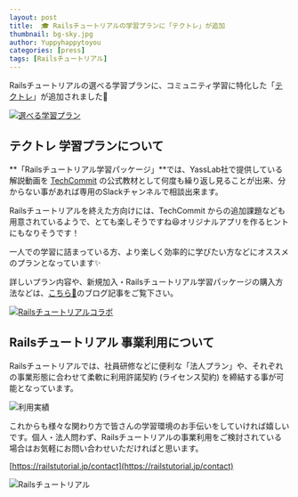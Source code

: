 ```yaml
---
layout: post
title:  🎓 Railsチュートリアルの学習プランに「テクトレ」が追加
thumbnail: bg-sky.jpg
author: Yuppyhappytoyou
categories: [press]
tags: [Railsチュートリアル]
---
```



Railsチュートリアルの選べる学習プランに、コミュニティ学習に特化した「[テクトレ](https://www.tech-commit.jp/)」が追加されました👏

[![選べる学習プラン](https://i.gyazo.com/ab647c91f9b5668ec20ee4de6d3988e2.png)](https://railstutorial.jp/)

## テクトレ 学習プランについて

**「Railsチュートリアル学習パッケージ」**では、YassLab社で提供している解説動画を [TechCommit](https://www.tech-commit.jp/) の公式教材として何度も繰り返し見ることが出来、分からない事があれば専用のSlackチャンネルで相談出来ます。

Railsチュートリアルを終えた方向けには、TechCommit からの追加課題なども用意されているようで、とても楽しそうですね😆オリジナルアプリを作るヒントにもなりそうです！

一人での学習に詰まっている方、より楽しく効率的に学びたい方などにオススメのプランとなっています✨

詳しいプラン内容や、新規加入・Railsチュートリアル学習パッケージの購入方法などは、[こちら🔽](https://www.tech-training.jp/blog/entries/36)のブログ記事をご覧下さい。

[![Railsチュートリアルコラボ](https://i.gyazo.com/79b6ea8e39017b699e648c62a690f26e.png)](https://www.tech-training.jp/blog/entries/36)

## Railsチュートリアル 事業利用について

Railsチュートリアルでは、社員研修などに便利な「法人プラン」や、それぞれの事業形態に合わせて柔軟に利用許諾契約 (ライセンス契約) を締結する事が可能となっています。

![利用実績](https://i.gyazo.com/a270741f2e3a18525fdf58e699b82905.png)

これからも様々な関わり方で皆さんの学習環境のお手伝いをしていければ嬉しいです。個人・法人問わず、Railsチュートリアルの事業利用をご検討されている場合はお気軽にお問い合わせいただければと思います。

[https://railstutorial.jp/contact](https://railstutorial.jp/contact)

![Railsチュートリアル](https://i.gyazo.com/d89f3367fe2668e5cb3ae8b69be642e5.png)


